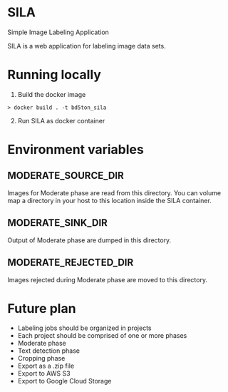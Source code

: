 # SILA

Simple Image Labeling Application

SILA is a web application for labeling image data sets.

# Running locally

1. Build the docker image

```
> docker build . -t bd5ton_sila
```
2. Run SILA as docker container

# Environment variables

## MODERATE_SOURCE_DIR
Images for Moderate phase are read from this directory. You can volume map a directory in your host to this location inside the SILA container.

## MODERATE_SINK_DIR
Output of Moderate phase are dumped in this directory.

## MODERATE_REJECTED_DIR
Images rejected during Moderate phase are moved to this directory.


# Future plan
- Labeling jobs should be organized in projects
- Each project should be comprised of one or more phases
- Moderate phase
- Text detection phase
- Cropping phase
- Export as a .zip file
- Export to AWS S3
- Export to Google Cloud Storage